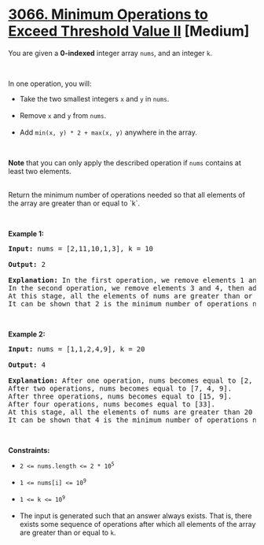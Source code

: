 # [3066. Minimum Operations to Exceed Threshold Value II](https://leetcode.com/problems/minimum-operations-to-exceed-threshold-value-ii/description/) [Medium]

You are given a <b>0-indexed</b> integer array `nums`, and an integer `k`.

<br>

In one operation, you will:
<ul>
<li>Take the two smallest integers <code>x</code> and <code>y</code> in <code>nums</code>.</li>
<br>
<li>Remove <code>x</code> and <code>y</code> from <code>nums</code>.</li>
<br>
<li>Add <code>min(x, y) * 2 + max(x, y)</code> anywhere in the array.</li>
</ul>

<br>

<b>Note</b> that you can only apply the described operation if `nums` contains at least two elements.

<br>
Return the minimum number of operations needed so that all elements of the array are greater than or equal to `k`.

<p>&nbsp;</p>
<p><b>Example 1:</b></p>

<pre>
<b>Input:</b> nums = [2,11,10,1,3], k = 10

<b>Output:</b> 2

<b>Explanation:</b> In the first operation, we remove elements 1 and 2, then add 1 * 2 + 2 to nums. nums becomes equal to [4, 11, 10, 3].
In the second operation, we remove elements 3 and 4, then add 3 * 2 + 4 to nums. nums becomes equal to [10, 11, 10].
At this stage, all the elements of nums are greater than or equal to 10 so we can stop.
It can be shown that 2 is the minimum number of operations needed so that all elements of the array are greater than or equal to 10.
</pre>

<br>
<p><b>Example 2:</b></p>

<pre>
<b>Input:</b> nums = [1,1,2,4,9], k = 20

<b>Output:</b> 4

<b>Explanation:</b> After one operation, nums becomes equal to [2, 4, 9, 3].
After two operations, nums becomes equal to [7, 4, 9].
After three operations, nums becomes equal to [15, 9].
After four operations, nums becomes equal to [33].
At this stage, all the elements of nums are greater than 20 so we can stop.
It can be shown that 4 is the minimum number of operations needed so that all elements of the array are greater than or equal to 20.
</pre>

<p>&nbsp;</p>
<p><b>Constraints:</b></p>
<ul>
<li><code>2 <= nums.length <= 2 * 10<sup>5</sup></code></li>
<br>
<li><code>1 <= nums[i] <= 10<sup>9</sup></code></li>
<br>
<li><code>1 <= k <= 10<sup>9</sup></code></li>
<br>
<li>The input is generated such that an answer always exists. That is, there exists some sequence of operations after which all elements of the array are greater than or equal to <code>k</code>.</li>
</ul>
